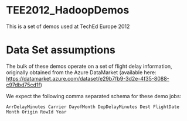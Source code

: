 TEE2012_HadoopDemos
===================

This is a set of demos used at TechEd Europe 2012

Data Set assumptions
===================

The bulk of these demos operate on a set of flight delay information, originally obtained from the Azure DataMarket (available here: https://datamarket.azure.com/dataset/e29b7fb9-3d2e-4f35-8088-c97dbd75cd1f)

We expect the following comma separated schema for these demo jobs:

	ArrDelayMinutes Carrier DayofMonth DepDelayMinutes Dest FlightDate Month Origin RowId Year 

